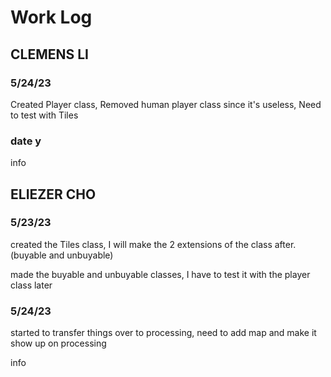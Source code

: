 # Work Log

## CLEMENS LI

### 5/24/23

Created Player class, Removed human player class since it's useless, Need to test with Tiles

### date y

info


## ELIEZER CHO

### 5/23/23

created the Tiles class, I will make the 2 extensions of the class after. (buyable and unbuyable)

made the buyable and unbuyable classes, I have to test it with the player class later

### 5/24/23
started to transfer things over to processing, need to add map and make it show up on processing

info
